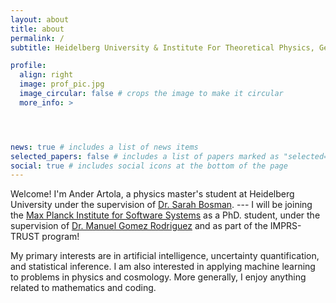 ```yaml
---
layout: about
title: about
permalink: /
subtitle: Heidelberg University & Institute For Theoretical Physics, Germany.

profile:
  align: right
  image: prof_pic.jpg
  image_circular: false # crops the image to make it circular
  more_info: >




news: true # includes a list of news items
selected_papers: false # includes a list of papers marked as "selected={true}"
social: true # includes social icons at the bottom of the page
---
```


Welcome! I'm Ander Artola, a physics master's student at Heidelberg University under the supervision of [Dr. Sarah Bosman](https://sites.google.com/view/sarahbosman). ---
I will be joining the [Max Planck Institute for Software Systems](https://www.mpi-sws.org) as a PhD. student, under the supervision of [Dr. Manuel Gomez Rodriguez](https://people.mpi-sws.org/~manuelgr/) and as part of the IMPRS-TRUST program!

My primary interests are in artificial intelligence, uncertainty quantification, and statistical inference. I am also interested in applying machine learning to problems in physics and cosmology. More generally, I enjoy anything related to mathematics and coding.